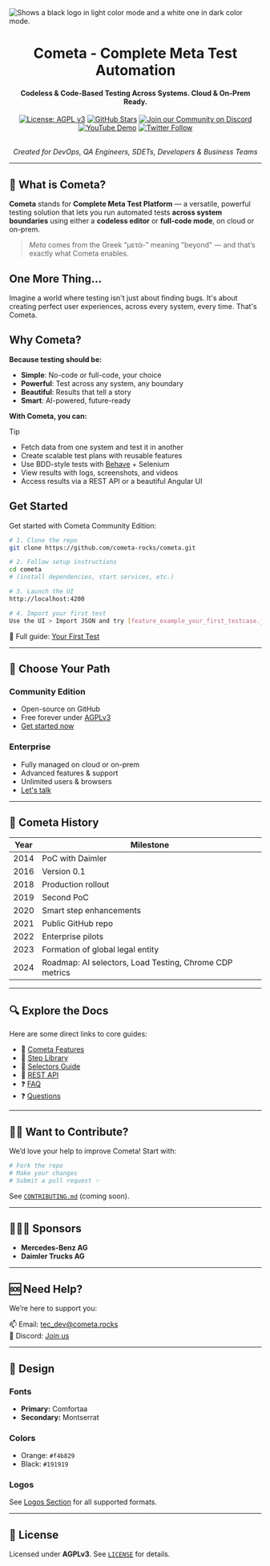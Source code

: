 <picture>
  <source media="(prefers-color-scheme: dark)" srcset="https://github.com/cometa-rocks/cometa_documentation/blob/main/img/logos/COMETAROCKS_LogoEslog_Y_W.png">
  <source media="(prefers-color-scheme: light)" srcset="https://github.com/cometa-rocks/cometa_documentation/blob/main/img/logos/COMETAROCKS_LogoEslog_Y_B.png">
  <img alt="Shows a black logo in light color mode and a white one in dark color mode." src="https://user-images.githubusercontent.com/25423296/163456779-a8556205-d0a5-45e2-ac17-42d089e3c3f8.png">
</picture>
<div align="center">
  <h1>Cometa - Complete Meta Test Automation</h1>
  <h4>Codeless & Code-Based Testing Across Systems. Cloud & On-Prem Ready.</h4>

  [![License: AGPL v3](https://img.shields.io/badge/License-AGPL%20v3-blue.svg?style=flat-square)](https://www.gnu.org/licenses/agpl-3.0.html)
  [![GitHub Stars](https://img.shields.io/github/stars/cometa-rocks/cometa?style=social)](https://github.com/cometa-rocks/cometa/stargazers)
  [![Join our Community on Discord](https://img.shields.io/discord/810822044367061042?label=Join%20our%20Community&logo=discord)](https://discord.gg/PUxt5bsRej)
  [![YouTube Demo](https://img.shields.io/badge/Watch-Demo-red?logo=youtube&style=flat-square)](https://youtu.be/s86rnmbLDpc)
  [![Twitter Follow](https://img.shields.io/twitter/follow/cometa_rocks?style=social)](https://twitter.com/cometa_rocks)



  <br/>
  <em>Created for DevOps, QA Engineers, SDETs, Developers & Business Teams</em>
</div>

---

## 🚀 What is Cometa?

**Cometa** stands for **Complete Meta Test Platform** — a versatile, powerful testing solution that lets you run automated tests **across system boundaries** using either a **codeless editor** or **full-code mode**, on cloud or on-prem.

> _Meta_ comes from the Greek “μετά-” meaning "beyond" — and that’s exactly what Cometa enables.
## One More Thing...

Imagine a world where testing isn't just about finding bugs. It's about creating perfect user experiences, across every system, every time. That's Cometa.

## Why Cometa?

**Because testing should be:**
- **Simple**: No-code or full-code, your choice
- **Powerful**: Test across any system, any boundary
- **Beautiful**: Results that tell a story
- **Smart**: AI-powered, future-ready
  
**With Cometa, you can:**

> [!TIP]
> - Fetch data from one system and test it in another  
> - Create scalable test plans with reusable features  
> - Use BDD-style tests with [Behave](https://github.com/behave/behave) + Selenium  
> - View results with logs, screenshots, and videos  
> - Access results via a REST API or a beautiful Angular UI  


## Get Started

Get started with Cometa Community Edition:

```bash
# 1. Clone the repo
git clone https://github.com/cometa-rocks/cometa.git

# 2. Follow setup instructions
cd cometa
# (install dependencies, start services, etc.)

# 3. Launch the UI
http://localhost:4200

# 4. Import your first test
Use the UI > Import JSON and try [feature_example_your_first_testcase.json](examples/feature_example_your_first_testcase.json)
```

📖 Full guide: [Your First Test](#your-first-test)

---

## 🔀 Choose Your Path

### Community Edition
- Open-source on GitHub
- Free forever under [AGPLv3](LICENSE)
- [Get started now](https://github.com/cometa-rocks/cometa)

### Enterprise
- Fully managed on cloud or on-prem
- Advanced features & support
- Unlimited users & browsers
- [Let's talk](mailto:tec_dev@cometa.rocks)

---

## 📜 Cometa History

| Year | Milestone |
|------|-----------|
| 2014 | PoC with Daimler |
| 2016 | Version 0.1 |
| 2018 | Production rollout |
| 2019 | Second PoC |
| 2020 | Smart step enhancements |
| 2021 | Public GitHub repo |
| 2022 | Enterprise pilots |
| 2023 | Formation of global legal entity |
| 2024 | Roadmap: AI selectors, Load Testing, Chrome CDP metrics |

---

## 🔍 Explore the Docs

Here are some direct links to core guides:

- 🧱 [Cometa Features](docs/cometa_features.md)
- 🧩 [Step Library](docs/cometa_actions.md)
- 🧠 [Selectors Guide](docs/css-xpath.md)
- 🔧 [REST API](docs/REST-API.md)
- ❓ [FAQ](FAQ.md)
- ❓ [Questions](questions.md)

---

## 🧑‍💻 Want to Contribute?

We’d love your help to improve Cometa! Start with:
```bash
# Fork the repo
# Make your changes
# Submit a pull request ✨
```
See [`CONTRIBUTING.md`](CONTRIBUTING.md) (coming soon).

---

## 🧑‍🤝‍🧑 Sponsors

- **Mercedes-Benz AG**
- **Daimler Trucks AG**

---

## 🆘 Need Help?

We’re here to support you:

📫 Email: [tec_dev@cometa.rocks](mailto:tec_dev@cometa.rocks)  
💬 Discord: [Join us](https://discord.gg/e3uBKHhKW5)

---

## 🎨 Design

### Fonts
- **Primary:** Comfortaa
- **Secondary:** Montserrat

### Colors
- Orange: `#f4b829`
- Black: `#191919`

### Logos
See [Logos Section](#design) for all supported formats.

---

## 📄 License

Licensed under **AGPLv3**. See [`LICENSE`](https://github.com/cometa-rocks/cometa_documentation/blob/main/LICENSE) for details.

